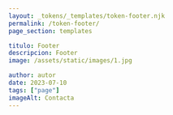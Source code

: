 ```yaml
---
layout: _tokens/_templates/token-footer.njk
permalink: /token-footer/
page_section: templates

titulo: Footer
descripcion: Footer
image: /assets/static/images/1.jpg

author: autor
date: 2023-07-10
tags: ["page"]
imageAlt: Contacta
---
```

